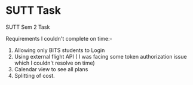 # SUTT Task
 SUTT Sem 2 Task

Requirements I couldn't complete on time:-
1) Allowing only BITS students to Login
2) Using external flight API ( I was facing some token authorization issue which I couldn't resolve on time)
3) Calendar view to see all plans
4) Splitting of cost.
